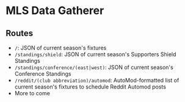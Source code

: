 # MLS Data Gatherer

## Routes

- `/`: JSON of current season's fixtures
- `/standings/shield`: JSON of current season's Supporters Shield Standings
- `/standings/conference/(east|west)`: JSON of current season's Conference Standings
- `/reddit/(club abbreviation)/automod`: AutoMod-formatted list of current season's fixtures to schedule Reddit Automod posts
- More to come
